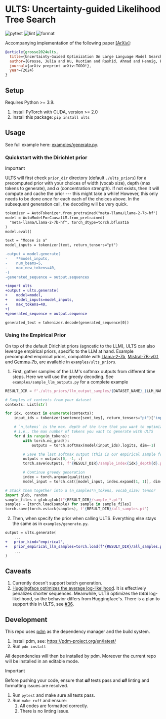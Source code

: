 # ULTS: Uncertainty-guided Likelihood Tree Search

![pytest](https://github.com/juliagrosse/ults/actions/workflows/pytest.yml/badge.svg)
![lint](https://github.com/juliagrosse/ults/actions/workflows/lint-ruff.yml/badge.svg)
![format](https://github.com/juliagrosse/ults/actions/workflows/format-ruff.yml/badge.svg)

Accompanying implementation of the following paper [[ArXiv]](TODO!):

```bib
@article{grosse2024ults,
  title={Uncertainty-Guided Optimization On Large Language Model Search Trees},
  author={Grosse, Julia and Wu, Ruotian and Rashid, Ahmad and Hennig, Philipp and Poupart, Pascal and Kristiadi, Agustinus},
  journal={arXiv preprint arXiv:TODO!},
  year={2024}
}
```

## Setup

Requires Python >= 3.9.

1. Install PyTorch with CUDA, version >= 2.0
2. Install this package: `pip install ults`

## Usage

See full example here: [examples/generate.py](https://github.com/JuliaGrosse/ults/blob/main/examples/generate.py).

### Quickstart with the Dirichlet prior

> [!IMPORTANT]
> ULTS will first check `prior_dir` directory (default `./ults_priors`) for a precomputed prior with your choices of
> width (vocab size), depth (max tokens to generate), and $\alpha$ (concentration strength).
> If not exists, then it will compute and cache the prior --- this might take a while!
> However, this only needs to be done _once_ for each each of the choices above.
> In the subsequent generation call, the decoding will be very quick.

```diff
tokenizer = AutoTokenizer.from_pretrained("meta-llama/Llama-2-7b-hf")
model = AutoModelForCausalLM.from_pretrained(
  "meta-llama/Llama-2-7b-hf", torch_dtype=torch.bfloat16
)
model.eval()

text = "Moose is a"
model_inputs = tokenizer(text, return_tensors="pt")

-output = model.generate(
-    **model_inputs,
-    num_beams=5,
-    max_new_tokens=40,
-)
-generated_sequence = output.sequences

+import ults
+output = ults.generate(
+    model=model,
+    model_inputs=model_inputs,
+    max_tokens=40,
+)
+generated_sequence = output.sequence

generated_text = tokenizer.decode(generated_sequence[0])
```

### Using the Empirical Prior

On top of the default Dirichlet priors (agnostic to the LLM), ULTS can also leverage
empirical priors, specific to the LLM at hand.
Example precomputed empirical priors, compatible with
[Llama-2-7b](https://huggingface.co/meta-llama/Llama-2-7b-hf),
[Mistral-7B-v0.1](https://huggingface.co/mistralai/Mistral-7B-v0.1),
and [Gemma-7b](https://huggingface.co/google/gemma-7b), are available in
`examples/ults_priors`.

1. First, gather samples of the LLM's softmax outputs from different time steps.
Here we will use the greedy decoding. See `examples/sample_llm_outputs.py` for
a complete example

```python
RESULT_DIR = f"./ults_priors/llm_output_samples/{DATASET_NAME}_{LLM_NAME}"

# Samples of contexts from your dataset
contexts: List[str]

for idx, context in enumerate(contexts):
    input_ids = tokenizer(sentence[sent_key], return_tensors="pt")["input_ids"]

    # `n_tokens` is the max. depth of the tree that you want to optimize on
    # i.e., the max number of tokens you want to generate with ULTS
    for d in range(n_tokens):
        with torch.no_grad():
            outputs = torch.softmax(model(input_ids).logits, dim=-1)

        # Save the last softmax output (this is our empirical sample for depth `d`)
        outputs = outputs[0, -1, :]
        torch.save(outputs, f"{RESULT_DIR}/sample_index{idx}_depth{d}.pt")

        # Continue greedy generation
        index = torch.argmax(qualities)
        model_input = torch.cat([model_input, index.expand(1, 1)], dim=1)

# Stack them together into a (n_samples*n_tokens, vocab_size) tensor
import glob, random
sample_files = glob.glob(f"{RESULT_DIR}/sample_*.pt")
samples = [torch.load(sample) for sample in sample_files]
torch.save(torch.vstack(samples), f'{RESULT_DIR}/all_samples.pt')
```

2. Then, when specify the prior when calling ULTS. Everything else stays the same as in
   `examples/generate.py`.

```diff
output = ults.generate(
    ...
+   prior_kind="empirical",
+   prior_empirical_llm_samples=torch.load(f'{RESULT_DIR}/all_samples.pt')
    ...
)
```

## Caveats

1. Currently doesn't support batch generation.
2. [Huggingface optimizes the average log-likelihood](https://github.com/huggingface/transformers/blob/6c1d0b069de22d7ed8aa83f733c25045eea0585d/src/transformers/generation/beam_search.py#L964-L965). It is effectively penalizes shorter sequences. Meanwhile, ULTS optimizes the _total_ log-likelihood, so the behavior differs from Huggingface's. There is a plan to support this in ULTS, see [#36](https://github.com/JuliaGrosse/ults/issues/36).

## Development

This repo uses [pdm](https://github.com/pdm-project/pdm) as the dependency manager and
the build system.

1. Install pdm, see: <https://pdm-project.org/en/latest/>
2. Run `pdm install`

All dependencies will then be installed by pdm. Moreover the current repo
will be installed in an editable mode.

> [!IMPORTANT]
> Before pushing your code, ensure that **_all_** tests pass and **_all_** linting
> and formatting issues are resolved.

1. Run `pytest` and make sure all tests pass.
2. Run `make ruff` and ensure:
   1. All codes are formatted correctly.
   2. There is no linting issue.
